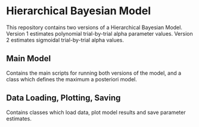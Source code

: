 # Hierarchical Bayesian Model
This repository contains two versions of a Hierarchical Bayesian Model. Version 1 estimates polynomial trial-by-trial alpha parameter values. Version 2 estimates sigmoidal trial-by-trial alpha values. 

## Main Model
Contains the main scripts for running both versions of the model, and a class which defines the maximum a posteriori model. 

## Data Loading, Plotting, Saving
Contains classes which load data, plot model results and save parameter estimates.  
